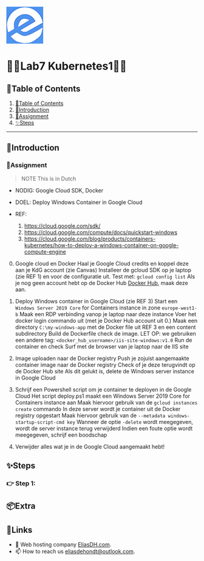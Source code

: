 ![logo](/Images/logo.png)
# 💙🤍Lab7 Kubernetes1🤍💙

## 📘Table of Contents

1. [📘Table of Contents](#📘table-of-contents)
2. [🖖Introduction](#🖖introduction)
3. [📝Assignment](#📝assignment)
4. [✨Steps](#✨steps)

---

## 🖖Introduction



### 📝Assignment 
> NOTE This is in Dutch

- NODIG: Google Cloud SDK, Docker

- DOEL: Deploy Windows Container in Google Cloud

- REF:
    1. https://cloud.google.com/sdk/
	2. https://cloud.google.com/compute/docs/quickstart-windows
	3. https://cloud.google.com/blog/products/containers-kubernetes/how-to-deploy-a-windows-container-on-google-compute-engine

0. Google cloud en Docker
  Haal je Google Cloud credits en koppel deze aan je KdG account (zie Canvas) 
  Installeer de gcloud SDK op je laptop (zie REF 1) en voor de configuratie uit.
  Test met: `gcloud config list`
  Als je nog geen account hebt op de Docker Hub [Docker Hub](https://hub.docker.com/), maak deze aan.
  
1. Deploy Windows container in Google Cloud (zie REF 3)
  Start een `Windows Server 2019 Core` for Containers instance in zone `europe-west1-b`
  Maak een RDP verbinding vanop je laptop naar deze instance
  Voer het docker login commando uit (met je Docker Hub account uit 0.)
  Maak een directory `C:\my-windows-app` met de Docker file uit REF 3 en een content subdirectory
  Build de Dockerfile check de image.
  LET OP: we gebruiken een andere tag: `<docker_hub_username>/iis-site-windows:v1.0`
  Run de container en check
  Surf met de browser van je laptop naar de IIS site

2. Image uploaden naar de Docker registry
  Push je zojuist aangemaakte container image naar de Docker registry
  Check of je deze terugvindt op de Docker Hub site
  Als dit gelukt is, delete de Windows server instance in Google Cloud
  
3. Schrijf een Powershell script om je container te deployen in de Google Cloud
  Het script deploy.ps1 maakt een Windows Server 2019 Core for Containers instance aan
  Maak hiervoor gebruik van de `gcloud instances create` commando
  In deze server wordt je container uit de Docker registry opgestart
  Maak hiervoor gebruik van de `--metadata windows-startup-script-cmd key`
  Wanneer de optie `-delete` wordt meegegeven, wordt de server instance terug verwijderd
  Indien een foute optie wordt meegegeven, schrijf een boodschap
  
3. Verwijder alles wat je in de Google Cloud aangemaakt hebt!

## ✨Steps

### 👉 Step 1: 

## 📦Extra


## 🔗Links
- 👯 Web hosting company [EliasDH.com](https://eliasdh.com).
- 📫 How to reach us eliasdehondt@outlook.com.